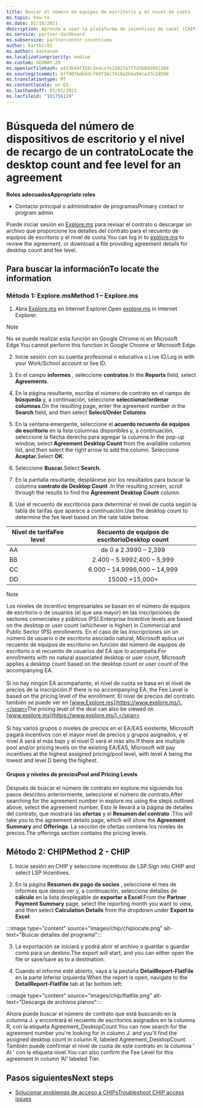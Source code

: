 ```yaml
---
title: Buscar el número de equipos de escritorio y el nivel de cuota
ms.topic: how-to
ms.date: 02/18/2021
description: Aprenda a usar la plataforma de incentivos de canal (CHIP) para encontrar la información de recuento de equipos de escritorio y tarifas de un acuerdo.
ms.service: partner-dashboard
ms.subservice: partnercenter-incentives
author: Karthic83
ms.author: kashanum
ms.localizationpriority: medium
ms.custom: SEOMAY.20
ms.openlocfilehash: e433b44f158c3e4cefe22027e7f7d3b845991308
ms.sourcegitcommit: bff907bdbddc769716c7418a2b4a94ca37c2d590
ms.translationtype: MT
ms.contentlocale: es-ES
ms.lasthandoff: 03/03/2021
ms.locfileid: "101756119"
---
```

# <a name="locate-the-desktop-count-and-fee-level-for-an-agreement"></a><span data-ttu-id="3aef7-103">Búsqueda del número de dispositivos de escritorio y el nivel de recargo de un contrato</span><span class="sxs-lookup"><span data-stu-id="3aef7-103">Locate the desktop count and fee level for an agreement</span></span>

<span data-ttu-id="3aef7-104">**Roles adecuados**</span><span class="sxs-lookup"><span data-stu-id="3aef7-104">**Appropriate roles**</span></span>

- <span data-ttu-id="3aef7-105">Contacto principal o administrador de programas</span><span class="sxs-lookup"><span data-stu-id="3aef7-105">Primary contact or program admin</span></span>

<span data-ttu-id="3aef7-106">Puede iniciar sesión en [Explore.ms](https://www.explore.ms/) para revisar el contrato o descargar un archivo que proporcione los detalles del contrato para el recuento de equipos de escritorio y el nivel de cuota.</span><span class="sxs-lookup"><span data-stu-id="3aef7-106">You can log in to [explore.ms](https://www.explore.ms/) to review the agreement, or download a file providing agreement details for desktop count and fee level.</span></span>

## <a name="to-locate-the-information"></a><span data-ttu-id="3aef7-107">Para buscar la información</span><span class="sxs-lookup"><span data-stu-id="3aef7-107">To locate the information</span></span>

### <a name="method-1--explorems"></a><span data-ttu-id="3aef7-108">Método 1: Explore.ms</span><span class="sxs-lookup"><span data-stu-id="3aef7-108">Method 1 – Explore.ms</span></span>

1. <span data-ttu-id="3aef7-109">Abra [Explore.ms](https://www.explore.ms/) en Internet Explorer.</span><span class="sxs-lookup"><span data-stu-id="3aef7-109">Open [explore.ms](https://www.explore.ms/) in Internet Explorer.</span></span> 

>[!Note]
><span data-ttu-id="3aef7-110">No se puede realizar esta función en Google Chrome ni en Microsoft Edge.</span><span class="sxs-lookup"><span data-stu-id="3aef7-110">You cannot perform this function in Google Chrome or Microsoft Edge.</span></span>

2. <span data-ttu-id="3aef7-111">Inicie sesión con su cuenta profesional o educativa o Live ID.</span><span class="sxs-lookup"><span data-stu-id="3aef7-111">Log in with your Work/School account or live ID.</span></span>  

3. <span data-ttu-id="3aef7-112">En el campo **informes** , seleccione **contratos**.</span><span class="sxs-lookup"><span data-stu-id="3aef7-112">In the **Reports** field, select **Agreements**.</span></span>

4. <span data-ttu-id="3aef7-113">En la página resultante, escriba el número de contrato en el campo de **búsqueda** y, a continuación, seleccione **seleccionar/ordenar columnas**.</span><span class="sxs-lookup"><span data-stu-id="3aef7-113">On the resulting page, enter the agreement number in the **Search** field, and then select **Select/Order Columns**.</span></span>

5. <span data-ttu-id="3aef7-114">En la ventana emergente, seleccione el **acuerdo recuento de equipos de escritorio** en la lista columnas disponibles y, a continuación, seleccione la flecha derecha para agregar la columna.</span><span class="sxs-lookup"><span data-stu-id="3aef7-114">In the pop-up window, select **Agreement Desktop Count** from the available columns list, and then select the right arrow to add the column.</span></span> <span data-ttu-id="3aef7-115">Seleccione **Aceptar**.</span><span class="sxs-lookup"><span data-stu-id="3aef7-115">Select **OK**.</span></span>

6. <span data-ttu-id="3aef7-116">Seleccione **Buscar.**</span><span class="sxs-lookup"><span data-stu-id="3aef7-116">Select **Search.**</span></span>

7. <span data-ttu-id="3aef7-117">En la pantalla resultante, desplácese por los resultados para buscar la columna **contrato de Desktop Count** .</span><span class="sxs-lookup"><span data-stu-id="3aef7-117">In the resulting screen, scroll through the results to find the **Agreement Desktop Count** column.</span></span> 

8. <span data-ttu-id="3aef7-118">Use el recuento de escritorios para determinar el nivel de cuota según la tabla de tarifas que aparece a continuación.</span><span class="sxs-lookup"><span data-stu-id="3aef7-118">Use the desktop count to determine the fee level based on the rate table below.</span></span>  

| <span data-ttu-id="3aef7-119">Nivel de tarifa</span><span class="sxs-lookup"><span data-stu-id="3aef7-119">Fee level</span></span> | <span data-ttu-id="3aef7-120">Recuento de equipos de escritorio</span><span class="sxs-lookup"><span data-stu-id="3aef7-120">Desktop count</span></span> |
| ------ | :-----------: |
|  <span data-ttu-id="3aef7-121">A</span><span class="sxs-lookup"><span data-stu-id="3aef7-121">A</span></span> | <span data-ttu-id="3aef7-122">de 0 a 2.399</span><span class="sxs-lookup"><span data-stu-id="3aef7-122">0 – 2,399</span></span>    |
|  <span data-ttu-id="3aef7-123">B</span><span class="sxs-lookup"><span data-stu-id="3aef7-123">B</span></span> | <span data-ttu-id="3aef7-124">2.400 – 5.999</span><span class="sxs-lookup"><span data-stu-id="3aef7-124">2,400 – 5,999</span></span>    |
|  <span data-ttu-id="3aef7-125">C</span><span class="sxs-lookup"><span data-stu-id="3aef7-125">C</span></span> | <span data-ttu-id="3aef7-126">6.000 – 14.999</span><span class="sxs-lookup"><span data-stu-id="3aef7-126">6,000 – 14,999</span></span>    |
|  <span data-ttu-id="3aef7-127">D</span><span class="sxs-lookup"><span data-stu-id="3aef7-127">D</span></span> | <span data-ttu-id="3aef7-128">15000 +</span><span class="sxs-lookup"><span data-stu-id="3aef7-128">15,000+</span></span>   |

>[!NOTE]
><span data-ttu-id="3aef7-129">Los niveles de incentivo empresariales se basan en el número de equipos de escritorio o de usuarios (el que sea mayor) en las inscripciones de sectores comerciales y públicos (PS).</span><span class="sxs-lookup"><span data-stu-id="3aef7-129">Enterprise Incentive levels are based on the desktop or user count (whichever is higher) in Commercial and Public Sector (PS) enrollments.</span></span> <span data-ttu-id="3aef7-130">En el caso de las inscripciones sin un número de usuario o de escritorio asociado natural, Microsoft aplica un recuento de equipos de escritorio en función del número de equipos de escritorio o el recuento de usuarios del EA que lo acompaña.</span><span class="sxs-lookup"><span data-stu-id="3aef7-130">For enrollments with no natural associated desktop or user count, Microsoft applies a desktop count based on the desktop count or user count of the accompanying EA.</span></span> <br><br><span data-ttu-id="3aef7-131">Si no hay ningún EA acompañante, el nivel de cuota se basa en el nivel de precios de la inscripción.</span><span class="sxs-lookup"><span data-stu-id="3aef7-131">If there is no accompanying EA, the Fee Level is based on the pricing level of the enrollment.</span></span> <span data-ttu-id="3aef7-132">El nivel de precios del contrato también se puede ver en [www.Explore.ms](https://www.explore.ms/).</span><span class="sxs-lookup"><span data-stu-id="3aef7-132">The pricing level of the deal can also be viewed on [www.explore.ms](https://www.explore.ms/).</span></span> <br><br><span data-ttu-id="3aef7-133">Si hay varios grupos o niveles de precios en el EA/EAS existente, Microsoft pagará incentivos con el mayor nivel de precios y grupos asignados, y el nivel A será el más bajo y el nivel D será el más alto.</span><span class="sxs-lookup"><span data-stu-id="3aef7-133">If there are multiple pool and/or pricing levels on the existing EA/EAS,  Microsoft will pay incentives at the highest assigned pricing/pool level, with level A being the lowest and level D being the highest.</span></span>

#### <a name="pool-and-pricing-levels"></a><span data-ttu-id="3aef7-134">Grupos y niveles de precios</span><span class="sxs-lookup"><span data-stu-id="3aef7-134">Pool and Pricing Levels</span></span>

<span data-ttu-id="3aef7-135">Después de buscar el número de contrato en explore.ms siguiendo los pasos descritos anteriormente, seleccione el número de contrato.</span><span class="sxs-lookup"><span data-stu-id="3aef7-135">After searching for the agreement number in explore.ms using the steps outlined above, select the agreement number.</span></span> <span data-ttu-id="3aef7-136">Esto le llevará a la página de detalles del contrato, que mostrará las **ofertas** y el **Resumen del contrato** .</span><span class="sxs-lookup"><span data-stu-id="3aef7-136">This will take you to the agreement details page, which will show the **Agreement Summary** and **Offerings**.</span></span> <span data-ttu-id="3aef7-137">La sección de ofertas contiene los niveles de precios.</span><span class="sxs-lookup"><span data-stu-id="3aef7-137">The offerings section contains the pricing levels.</span></span>

## <a name="method-2---chip"></a><span data-ttu-id="3aef7-138">Método 2: CHIP</span><span class="sxs-lookup"><span data-stu-id="3aef7-138">Method 2 - CHIP</span></span>

1. <span data-ttu-id="3aef7-139">Inicie sesión en CHIP y seleccione incentivos de LSP.</span><span class="sxs-lookup"><span data-stu-id="3aef7-139">Sign into CHIP and select LSP Incentives.</span></span>

2. <span data-ttu-id="3aef7-140">En la página **Resumen de pago de socios** , seleccione el mes de informes que desea ver y, a continuación, seleccione detalles de **cálculo** en la lista desplegable de **exportar a Excel**:</span><span class="sxs-lookup"><span data-stu-id="3aef7-140">From the **Partner Payment Summary** page, select the reporting month you want to view, and then select **Calculation Details** from the dropdown under **Export to Excel**:</span></span>

:::image type="content" source="images/chip/chiplocate.png" alt-text="Buscar detalles del programa":::

3. <span data-ttu-id="3aef7-142">La exportación se iniciará y podrá abrir el archivo o guardar o guardar como para un destino.</span><span class="sxs-lookup"><span data-stu-id="3aef7-142">The export will start, and you can either open the file or save/save as to a destination.</span></span>

4. <span data-ttu-id="3aef7-143">Cuando el informe esté abierto, vaya a la pestaña **DetailReport-FlatFile** en la parte inferior izquierda:</span><span class="sxs-lookup"><span data-stu-id="3aef7-143">When the report is open, navigate to the **DetailReport-FlatFile** tab at far bottom left:</span></span>

:::image type="content" source="images/chip/flatfile.png" alt-text="Descarga de archivos planos":::

<span data-ttu-id="3aef7-145">Ahora puede buscar el número de contrato que está buscando en la columna J. y encontrará el recuento de escritorios asignados en la columna R, con la etiqueta Agreement_DesktopCount.</span><span class="sxs-lookup"><span data-stu-id="3aef7-145">You can now search for the agreement number you're looking for in column J. and you'll find the assigned desktop count in column R, labeled Agreement_DesktopCount.</span></span> <span data-ttu-id="3aef7-146">También puede confirmar el nivel de cuota de este contrato en la columna ' AI ' con la etiqueta nivel.</span><span class="sxs-lookup"><span data-stu-id="3aef7-146">You can also confirm the Fee Level for this agreement in column ‘AI’ labeled Tier.</span></span>

## <a name="next-steps"></a><span data-ttu-id="3aef7-147">Pasos siguientes</span><span class="sxs-lookup"><span data-stu-id="3aef7-147">Next steps</span></span>

- [<span data-ttu-id="3aef7-148">Solucionar problemas de acceso a CHIPs</span><span class="sxs-lookup"><span data-stu-id="3aef7-148">Troubleshoot CHIP access issues</span></span>](chip-access-trouble.md)
